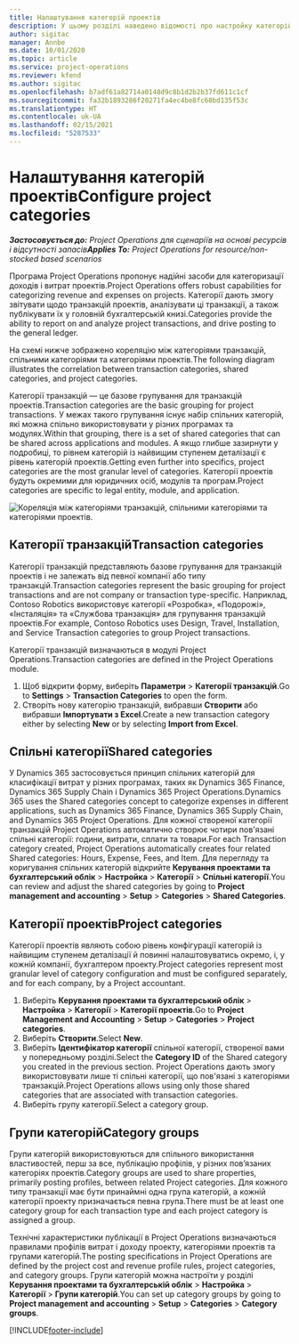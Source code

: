 ```yaml
---
title: Налаштування категорій проектів
description: У цьому розділі наведено відомості про настройку категорій проектів.
author: sigitac
manager: Annbe
ms.date: 10/01/2020
ms.topic: article
ms.service: project-operations
ms.reviewer: kfend
ms.author: sigitac
ms.openlocfilehash: b7adf61a82714a0148d9c8b1d2b2b37fd611c1cf
ms.sourcegitcommit: fa32b1893286f20271fa4ec4be8fc68bd135f53c
ms.translationtype: HT
ms.contentlocale: uk-UA
ms.lasthandoff: 02/15/2021
ms.locfileid: "5287533"
---
```

# <a name="configure-project-categories"></a><span data-ttu-id="5ac70-103">Налаштування категорій проектів</span><span class="sxs-lookup"><span data-stu-id="5ac70-103">Configure project categories</span></span>

<span data-ttu-id="5ac70-104">_**Застосовується до:** Project Operations для сценаріїв на основі ресурсів і відсутності запасів_</span><span class="sxs-lookup"><span data-stu-id="5ac70-104">_**Applies To:** Project Operations for resource/non-stocked based scenarios_</span></span>

<span data-ttu-id="5ac70-105">Програма Project Operations пропонує надійні засоби для категоризації доходів і витрат проектів.</span><span class="sxs-lookup"><span data-stu-id="5ac70-105">Project Operations offers robust capabilities for categorizing revenue and expenses on projects.</span></span> <span data-ttu-id="5ac70-106">Категорії дають змогу звітувати щодо транзакцій проектів, аналізувати ці транзакції, а також публікувати їх у головній бухгалтерській книзі.</span><span class="sxs-lookup"><span data-stu-id="5ac70-106">Categories provide the ability to report on and analyze project transactions, and drive posting to the general ledger.</span></span>

<span data-ttu-id="5ac70-107">На схемі нижче зображено кореляцію між категоріями транзакцій, спільними категоріями та категоріями проектів.</span><span class="sxs-lookup"><span data-stu-id="5ac70-107">The following diagram illustrates the correlation between transaction categories, shared categories, and project categories.</span></span> 

<span data-ttu-id="5ac70-108">Категорії транзакцій — це базове групування для транзакцій проектів.</span><span class="sxs-lookup"><span data-stu-id="5ac70-108">Transaction categories are the basic grouping for project transactions.</span></span> <span data-ttu-id="5ac70-109">У межах такого групування існує набір спільних категорій, які можна спільно використовувати у різних програмах та модулях.</span><span class="sxs-lookup"><span data-stu-id="5ac70-109">Within that grouping, there is a set of shared categories that can be shared across applications and modules.</span></span> <span data-ttu-id="5ac70-110">А якщо глибше зазирнути у подробиці, то рівнем категорій із найвищим ступенем деталізації є рівень категорій проектів.</span><span class="sxs-lookup"><span data-stu-id="5ac70-110">Getting even further into specifics, project categories are the most granular level of categories.</span></span> <span data-ttu-id="5ac70-111">Категорії проектів будуть окремими для юридичних осіб, модулів та програм.</span><span class="sxs-lookup"><span data-stu-id="5ac70-111">Project categories are specific to legal entity, module, and application.</span></span>

![Кореляція між категоріями транзакцій, спільними категоріями та категоріями проектів.](media/project-categories.png)

## <a name="transaction-categories"></a><span data-ttu-id="5ac70-113">Категорії транзакцій</span><span class="sxs-lookup"><span data-stu-id="5ac70-113">Transaction categories</span></span>

<span data-ttu-id="5ac70-114">Категорії транзакцій представляють базове групування для транзакцій проектів і не залежать від певної компанії або типу транзакцій.</span><span class="sxs-lookup"><span data-stu-id="5ac70-114">Transaction categories represent the basic grouping for project transactions and are not company or transaction type-specific.</span></span> <span data-ttu-id="5ac70-115">Наприклад, Contoso Robotics використовує категорії «Розробка», «Подорожі», «Інсталяція» та «Службова транзакція» для групування транзакцій проектів.</span><span class="sxs-lookup"><span data-stu-id="5ac70-115">For example, Contoso Robotics uses Design, Travel, Installation, and Service Transaction categories to group Project transactions.</span></span>

<span data-ttu-id="5ac70-116">Категорії транзакцій визначаються в модулі Project Operations.</span><span class="sxs-lookup"><span data-stu-id="5ac70-116">Transaction categories are defined in the Project Operations module.</span></span> 
1. <span data-ttu-id="5ac70-117">Щоб відкрити форму, виберіть **Параметри** \> **Категорії транзакцій**.</span><span class="sxs-lookup"><span data-stu-id="5ac70-117">Go to **Settings** \> **Transaction Categories** to open the form.</span></span> 
2. <span data-ttu-id="5ac70-118">Створіть нову категорію транзакцій, вибравши **Створити** або вибравши **Імпортувати з Excel**.</span><span class="sxs-lookup"><span data-stu-id="5ac70-118">Create a new transaction category either by selecting **New** or by selecting **Import from Excel**.</span></span>

## <a name="shared-categories"></a><span data-ttu-id="5ac70-119">Спільні категорії</span><span class="sxs-lookup"><span data-stu-id="5ac70-119">Shared categories</span></span>

<span data-ttu-id="5ac70-120">У Dynamics 365 застосовується принцип спільних категорій для класифікації витрат у різних програмах, таких як Dynamics 365 Finance, Dynamics 365 Supply Chain і Dynamics 365 Project Operations.</span><span class="sxs-lookup"><span data-stu-id="5ac70-120">Dynamics 365 uses the Shared categories concept to categorize expenses in different applications, such as Dynamics 365 Finance, Dynamics 365 Supply Chain, and Dynamics 365 Project Operations.</span></span> <span data-ttu-id="5ac70-121">Для кожної створеної категорії транзакцій Project Operations автоматично створює чотири пов'язані спільні категорії: години, витрати, сплати та товари.</span><span class="sxs-lookup"><span data-stu-id="5ac70-121">For each Transaction category created, Project Operations automatically creates four related Shared categories: Hours, Expense, Fees, and Item.</span></span> <span data-ttu-id="5ac70-122">Для перегляду та коригування спільних категорій відкрийте **Керування проектами та бухгалтерський облік** \> **Настройка** \> **Категорії** \> **Спільні категорії**.</span><span class="sxs-lookup"><span data-stu-id="5ac70-122">You can review and adjust the shared categories by going to **Project management and accounting** \> **Setup** \> **Categories** \> **Shared Categories**.</span></span>

## <a name="project-categories"></a><span data-ttu-id="5ac70-123">Категорії проектів</span><span class="sxs-lookup"><span data-stu-id="5ac70-123">Project categories</span></span>

<span data-ttu-id="5ac70-124">Категорії проектів являють собою рівень конфігурації категорій із найвищим ступенем деталізації й повинні налаштовуватись окремо, і, у кожній компанії, бухгалтером проекту.</span><span class="sxs-lookup"><span data-stu-id="5ac70-124">Project categories represent most granular level of category configuration and must be configured separately, and for each company, by a Project accountant.</span></span>

1. <span data-ttu-id="5ac70-125">Виберіть **Керування проектами та бухгалтерський облік** \> **Настройка** \> **Категорії** \> **Категорії проектів**.</span><span class="sxs-lookup"><span data-stu-id="5ac70-125">Go to **Project Management and Accounting** \> **Setup** \> **Categories** \> **Project categories**.</span></span>
2. <span data-ttu-id="5ac70-126">Виберіть **Створити**.</span><span class="sxs-lookup"><span data-stu-id="5ac70-126">Select **New**.</span></span>
3. <span data-ttu-id="5ac70-127">Виберіть **Ідентифікатор категорії** спільної категорії, створеної вами у попередньому розділі.</span><span class="sxs-lookup"><span data-stu-id="5ac70-127">Select the **Category ID** of the Shared category you created in the previous section.</span></span> <span data-ttu-id="5ac70-128">Project Operations дають змогу використовувати лише ті спільні категорії, що пов'язані з категоріями транзакцій.</span><span class="sxs-lookup"><span data-stu-id="5ac70-128">Project Operations allows using only those shared categories that are associated with transaction categories.</span></span>
4. <span data-ttu-id="5ac70-129">Виберіть групу категорії.</span><span class="sxs-lookup"><span data-stu-id="5ac70-129">Select a category group.</span></span>

## <a name="category-groups"></a><span data-ttu-id="5ac70-130">Групи категорій</span><span class="sxs-lookup"><span data-stu-id="5ac70-130">Category groups</span></span>

<span data-ttu-id="5ac70-131">Групи категорій використовуються для спільного використання властивостей, перш за все, публікацію профілів, у різних пов’язаних категоріях проектів.</span><span class="sxs-lookup"><span data-stu-id="5ac70-131">Category groups are used to share properties, primarily posting profiles, between related Project categories.</span></span> <span data-ttu-id="5ac70-132">Для кожного типу транзакції має бути принаймні одна група категорій, а кожній категорії проекту призначається певна група.</span><span class="sxs-lookup"><span data-stu-id="5ac70-132">There must be at least one category group for each transaction type and each project category is assigned a group.</span></span>

<span data-ttu-id="5ac70-133">Технічні характеристики публікації в Project Operations визначаються правилами профілів витрат і доходу проекту, категоріями проектів та групами категорій.</span><span class="sxs-lookup"><span data-stu-id="5ac70-133">The posting specifications in Project Operations are defined by the project cost and revenue profile rules, project categories, and category groups.</span></span> <span data-ttu-id="5ac70-134">Групи категорій можна настроїти у розділі **Керування проектами та бухгалтерській облік** \> **Настройка** \> **Категорії** \> **Групи категорій**.</span><span class="sxs-lookup"><span data-stu-id="5ac70-134">You can set up category groups by going to **Project management and accounting** \> **Setup** \> **Categories** \> **Category groups**.</span></span>


[!INCLUDE[footer-include](../includes/footer-banner.md)]